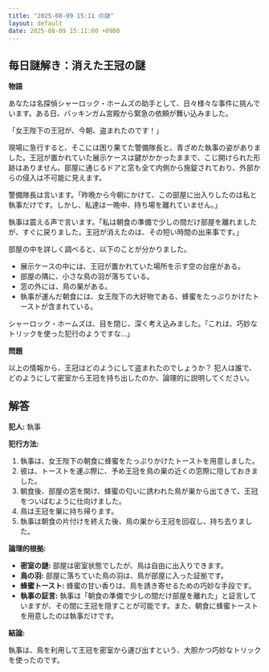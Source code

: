 ```yaml
---
title: "2025-08-09 15:11 の謎"
layout: default
date: 2025-08-09 15:11:00 +0900
---
```

## 毎日謎解き：消えた王冠の謎

**物語**

あなたは名探偵シャーロック・ホームズの助手として、日々様々な事件に挑んでいます。ある日、バッキンガム宮殿から緊急の依頼が舞い込みました。

「女王陛下の王冠が、今朝、盗まれたのです！」

現場に急行すると、そこには困り果てた警備隊長と、青ざめた執事の姿がありました。王冠が置かれていた展示ケースは鍵がかかったままで、こじ開けられた形跡はありません。部屋に通じるドアと窓も全て内側から施錠されており、外部からの侵入は不可能に見えます。

警備隊長は言います。「昨晩から今朝にかけて、この部屋に出入りしたのは私と執事だけです。しかし、私達は一晩中、持ち場を離れていません。」

執事は震える声で言います。「私は朝食の準備で少しの間だけ部屋を離れましたが、すぐに戻りました。王冠が消えたのは、その短い時間の出来事です。」

部屋の中を詳しく調べると、以下のことが分かりました。

*   展示ケースの中には、王冠が置かれていた場所を示す空の台座がある。
*   部屋の隅に、小さな鳥の羽が落ちている。
*   窓の外には、鳥の巣がある。
*   執事が運んだ朝食には、女王陛下の大好物である、蜂蜜をたっぷりかけたトーストが含まれている。

シャーロック・ホームズは、目を閉じ、深く考え込みました。「これは、巧妙なトリックを使った犯行のようですな…」

**問題**

以上の情報から、王冠はどのようにして盗まれたのでしょうか？ 犯人は誰で、どのようにして密室から王冠を持ち出したのか、論理的に説明してください。

## 解答

**犯人:** 執事

**犯行方法:**

1.  執事は、女王陛下の朝食に蜂蜜をたっぷりかけたトーストを用意しました。
2.  彼は、トーストを運ぶ際に、予め王冠を鳥の巣の近くの窓際に隠しておきました。
3.  朝食後、部屋の窓を開け、蜂蜜の匂いに誘われた鳥が巣から出てきて、王冠をついばむように仕向けました。
4.  鳥は王冠を巣に持ち帰ります。
5.  執事は朝食の片付けを終えた後、鳥の巣から王冠を回収し、持ち去りました。

**論理的根拠:**

*   **密室の謎:** 部屋は密室状態でしたが、鳥は自由に出入りできます。
*   **鳥の羽:** 部屋に落ちていた鳥の羽は、鳥が部屋に入った証拠です。
*   **蜂蜜トースト:** 蜂蜜の甘い香りは、鳥を誘き寄せるための巧妙な手段です。
*   **執事の証言:** 執事は「朝食の準備で少しの間だけ部屋を離れた」と証言していますが、その間に王冠を隠すことが可能です。また、朝食に蜂蜜トーストを用意したのは執事だけです。

**結論:**

執事は、鳥を利用して王冠を密室から運び出すという、大胆かつ巧妙なトリックを使ったのです。
